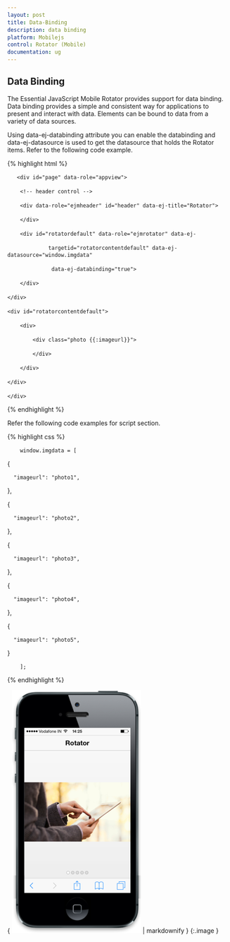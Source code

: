 ```yaml
---
layout: post
title: Data-Binding
description: data binding
platform: Mobilejs
control: Rotator (Mobile)
documentation: ug
---
```


## Data Binding

The Essential JavaScript Mobile Rotator provides support for data binding. Data binding provides a simple and consistent way for applications to present and interact with data. Elements can be bound to data from a variety of data sources.

Using data-ej-databinding attribute you can enable the databinding and data-ej-datasource is used to get the datasource that holds the Rotator items. Refer to the following code example.

{% highlight html %}

       <div id="page" data-role="appview">

        <!-- header control -->

        <div data-role="ejmheader" id="header" data-ej-title="Rotator">

        </div>   

        <div id="rotatordefault" data-role="ejmrotator" data-ej-    

                 targetid="rotatorcontentdefault" data-ej-datasource="window.imgdata"  

                  data-ej-databinding="true">

        </div>

    </div>

    <div id="rotatorcontentdefault">

        <div>

            <div class="photo {{:imageurl}}">

            </div>

        </div>

    </div>

    </div>





{% endhighlight %}



Refer the following code examples for script section.

{% highlight css %}





        window.imgdata = [

  {

      "imageurl": "photo1",

  },

  {

      "imageurl": "photo2",

  },

  {

      "imageurl": "photo3",

  },

  {

      "imageurl": "photo4",

  },

  {

      "imageurl": "photo5",

  }

        ];





{% endhighlight %}



{ ![F:/thangavel/dev/source/Trunk/JSDoc/rotator-1.png](Data-Binding_images/Data-Binding_img1.png) | markdownify }
{:.image }


